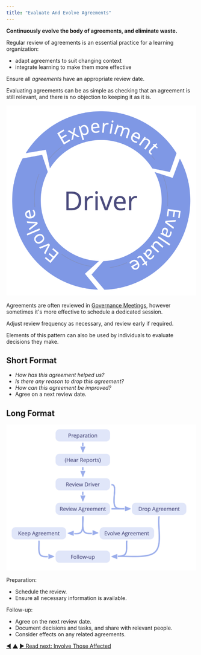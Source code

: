 ```yaml
---
title: "Evaluate And Evolve Agreements"
---
```



**Continuously evolve the body of agreements, and eliminate waste.**

Regular review of agreements is an essential practice for a learning organization:

-   adapt agreements to suit changing context
-   integrate learning to make them more effective

Ensure all <dfn data-info="Agreement: An agreed upon guideline, process, protocol or policy designed to guide the flow of value.">agreements</dfn> have an appropriate review date.

Evaluating agreements can be as simple as checking that an agreement is still relevant, and there is no objection to keeping it as it is.

![Experiment, evaluate, evolve](img/evolution/kaizen.png)

Agreements are often reviewed in [Governance Meetings](governance-meeting.html), however sometimes it's more effective to schedule a dedicated session.

Adjust review frequency as necessary, and review early if required.

Elements of this pattern can also be used by individuals to evaluate decisions they make.

## Short Format

-   _How has this agreement helped us?_
-   _Is there any reason to drop this agreement?_
-   _How can this agreement be improved?_
-   Agree on a next review date.

## Long Format

![A long format for evaluating and evolving agreements](img/agreements/evaluate-agreements.png)

Preparation:

-   Schedule the review.
-   Ensure all necessary information is available.

Follow-up:

-   Agree on the next review date.
-   Document decisions and tasks, and share with relevant people.
-   Consider effects on any related agreements.


<div class="bottom-nav">
<a href="resolve-objections.html" title="Back to: Resolve Objections">◀</a> <a href="co-creation-and-evolution.html" title="Up: Co-Creation and Evolution">▲</a> <a href="involve-those-affected.html" title="Read next: Involve Those Affected">▶ Read next: Involve Those Affected</a>
</div>


<script type="text/javascript">
Mousetrap.bind('g n', function() {
    window.location.href = 'involve-those-affected.html';
    return false;
});
</script>

